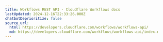 ```yaml
---
title: Workflows REST API · Cloudflare Workflows docs
lastUpdated: 2024-12-16T22:33:26.000Z
chatbotDeprioritize: false
source_url:
  html: https://developers.cloudflare.com/workflows/workflows-api/
  md: https://developers.cloudflare.com/workflows/workflows-api/index.md
---
```


